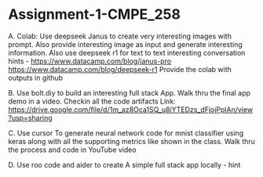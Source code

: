 # Assignment-1-CMPE_258

A. Colab: Use deepseek Janus to create very interesting images with prompt. Also provide interesting image as input and generate interesting information. Also use deepseek r1 for text to text interesting conversation  hints - https://www.datacamp.com/blog/janus-pro  https://www.datacamp.com/blog/deepseek-r1
Provide the colab with outputs in github 

B. Use bolt.diy to build an interesting full stack App. Walk thru the final app demo in a video. Checkin all the code artifacts 
Link: https://drive.google.com/file/d/1m_az8Oca1SQ_u8iYTEDzs_dFjojPplAn/view?usp=sharing

C. Use cursor To generate neural network code for mnist classifier using keras  along with all the supporting metrics like shown in the class. Walk thru the process and code in YouTube video

D. Use roo code and aider to create A simple full stack app locally - hint 

